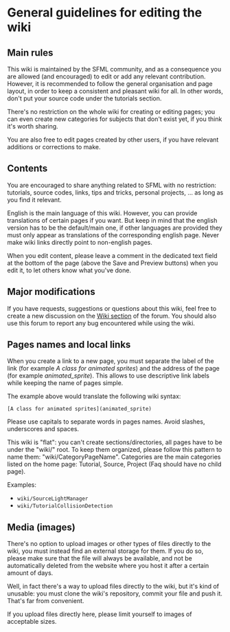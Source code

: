 # General guidelines for editing the wiki

## Main rules

This wiki is maintained by the SFML community, and as a consequence you are allowed (and encouraged) to edit or add any relevant contribution. However, it is recommended to follow the general organisation and page layout, in order to keep a consistent and pleasant wiki for all. In other words, don't put your source code under the tutorials section.

There's no restriction on the whole wiki for creating or editing pages; you can even create new categories for subjects that don't exist yet, if you think it's worth sharing.

You are also free to edit pages created by other users, if you have relevant additions or corrections to make.

## Contents

You are encouraged to share anything related to SFML with no restriction: tutorials, source codes, links, tips and tricks, personal projects, … as long as you find it relevant.

English is the main language of this wiki. However, you can provide translations of certain pages if you want. But keep in mind that the english version has to be the default/main one, if other languages are provided they must only appear as translations of the corresponding english page. Never make wiki links directly point to non-english pages.

When you edit content, please leave a comment in the dedicated text field at the bottom of the page (above the Save and Preview buttons) when you edit it, to let others know what you've done.

## Major modifications

If you have requests, suggestions or questions about this wiki, feel free to create a new discussion on the [Wiki section](http://www.sfml-dev.org/forum/viewforum.php?f=11) of the forum. You should also use this forum to report any bug encountered while using the wiki.

## Pages names and local links

When you create a link to a new page, you must separate the label of the link (for example *A class for animated sprites*) and the address of the page (for example *animated_sprite*). This allows to use descriptive link labels while keeping the name of pages simple.

The example above would translate the following wiki syntax:

```[A class for animated sprites](animated_sprite)```

Please use capitals to separate words in pages names. Avoid slashes, underscores and spaces.

This wiki is "flat": you can't create sections/directories, all pages have to be under the "wiki/" root. To keep them organized, please follow this pattern to name them: "wiki/CategoryPageName". Categories are the main categories listed on the home page: Tutorial, Source, Project (Faq should have no child page).

Examples:

* ```wiki/SourceLightManager```
* ```wiki/TutorialCollisionDetection```

## Media (images)

There's no option to upload images or other types of files directly to the wiki, you must instead find an external storage for them. If you do so, please make sure that the file will always be available, and not be automatically deleted from the website where you host it after a certain amount of days.

Well, in fact there's a way to upload files directly to the wiki, but it's kind of unusable: you must clone the wiki's repository, commit your file and push it. That's far from convenient.

If you upload files directly here, please limit yourself to images of acceptable sizes.